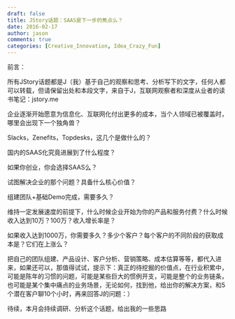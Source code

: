 ```yaml
---
draft: false
title: JStory话题：SAAS是下一步的焦点么？
date: 2016-02-17 
author: jason
comments: true
categories: [Creative_Innovation, Idea_Crazy_Fun]
---
```

前言：

所有JStory话题都是J（我）基于自己的观察和思考、分析写下的文字，任何人都可以转载，但请保留出处和本段文字，来自于J，互联网观察者和深度从业者的读书笔记：jstory.me

企业逐渐开始愿意为信息化、互联网化付出更多的成本，当个人领域已被覆盖时，哪里会出现下一个独角兽？

Slacks，Zenefits，Topdesks，这几个是做什么的？

国内的SAAS化究竟进展到了什么程度？

如果你创业，你会选择SAAS么？

试图解决企业的那个问题？具备什么核心价值？

组建团队+基础Demo完成，需要多久？

维持一定发展速度的前提下，什么时候企业开始为你的产品和服务付费？什么时候收入达到10万？100万？收入增长率是？

如果收入达到1000万，你需要多久？多少个客户？每个客户的不同阶段的获取成本是？它们在上涨么？

把自己的团队组建、产品设计、客户分析、营销策略、成本估算等等，都代入进来，如果还可以，那值得试试，提示下：真正的待挖掘的价值点，在行业积累中，可能是陈年的习惯的问题，可能是某些巨大的惯例开支，可能是整个的业务链条，也可能是某个集中痛点的业务场景，无论如何，找到他，给出你的解决方案，和5个潜在客户聊10个小时，再来回答J的问题：）

待续，本月会持续调研、分析这个话题，给出我的一些思路
